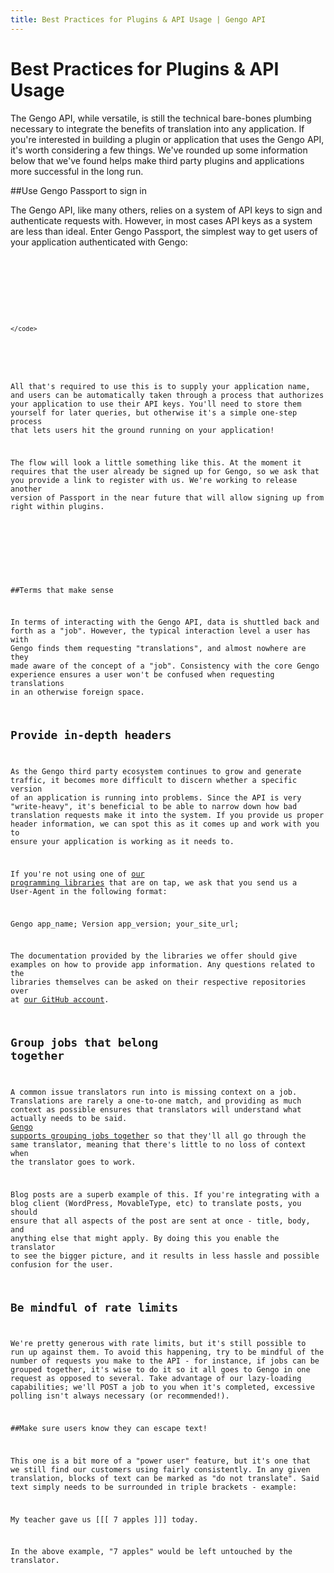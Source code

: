 ```yaml
---
title: Best Practices for Plugins & API Usage | Gengo API
---
```


# Best Practices for Plugins & API Usage

The Gengo API, while versatile, is still the technical bare-bones plumbing necessary to integrate the benefits of translation into any application. If you're interested in building a plugin or application that uses the Gengo API, it's worth considering a few things. We've rounded up some information below that we've found helps make third party plugins and applications more successful in the long run.

##Use Gengo Passport to sign in

The Gengo API, like many others, relies on a system of API keys to sign and authenticate requests with. However, in most cases API keys as a system are less than ideal. Enter Gengo Passport, the simplest way to get users of your application authenticated with Gengo:

<pre class='highlight'>
    <code class='language-javascript'>
<div id="mygengo_button"></div>

<script type="text/javascript" src="http://ogneg.com/js/passport.min.js"></script>
<script type="text/javascript">

var passport = new MyGengoPassport({
    // Your application name
    appName: 'myWork',

    // HTML ID to set as the sign-in button
    button: 'mygengo_button',

    // Choose from 'largeBlue', 'largeWhite', 'smallBlue', 'smallWhite'
    buttonStyle: 'largeBlue',

    // Your custom function to run when they're signed in!
    on_authentication: function(data) {
        // data.public_key
        // data.private_key
    }
});
</script>
    </code>
</pre>

All that's required to use this is to supply your application name, and users can be automatically taken through a process that authorizes your application to use their API keys. You'll need to store them yourself for later queries, but otherwise it's a simple one-step process that lets users hit the ground running on your application!

The flow will look a little something like this. At the moment it requires that the user already be signed up for Gengo, so we ask that you provide a link to register with us. We're working to release another version of Passport in the near future that will allow signing up from right within plugins.

<div id="mygengo_passport_signin" style="margin: 0 auto;"></div>

<div id="dat_form" style="display: none; margin: 0 auto 10px; width: 700px;">

    <p style="float: left; margin-right: 10px;">
                    <label style="display: block; font-weight: bold;">Your Public Key</label> <input id="public_key" style="width: 320px; padding: 3px; background: #f9f9f9; border: 1px solid #c9c9c9; border-radius: 2px; display: block;" value="" />
    </p>

    <p style="float: left;">
                    <label style="display: block; font-weight: bold;">Your Private Key</label> <input id="private_key" style="width: 320px; padding: 3px; background: #f9f9f9; border: 1px solid #c9c9c9; border-radius: 2px; display: block;" value="" />
    </p>
</div>

<script type="text/javascript" src="http://ogneg.com/js/passport.min.js"></script><script type="text/javascript">
        var passport = new MyGengoPassport({
            appName: 'myWork',
            button: document.getElementById('mygengo_passport_signin'),
            buttonStyle: 'largeBlue',
modal: false,
            on_authentication: function(data) {
                document.getElementById('public_key').value = data.public_key;
                document.getElementById('private_key').value = data.private_key;
                $('#dat_form').slideDown('slow');
            }
        });
</script>

##Terms that make sense

In terms of interacting with the Gengo API, data is shuttled back and forth as a "job". However, the typical interaction level a user has with Gengo finds them requesting "translations", and almost nowhere are they made aware of the concept of a "job". Consistency with the core Gengo experience ensures a user won't be confused when requesting translations in an otherwise foreign space.

## Provide in-depth headers

As the Gengo third party ecosystem continues to grow and generate traffic, it becomes more difficult to discern whether a specific version of an application is running into problems. Since the API is very "write-heavy", it's beneficial to be able to narrow down how bad translation requests make it into the system. If you provide us proper header information, we can spot this as it comes up and work with you to ensure your application is working as it needs to.

If you're not using one of <a href='/overview/client_libraries'>our programming libraries</a> that are on tap, we ask that you send us a User-Agent in the following format:

Gengo app_name; Version app_version; your_site_url;

The documentation provided by the libraries we offer should give examples on how to provide app information. Any questions related to the libraries themselves can be asked on their respective repositories over at <a href='http://github.com/mygengo'>our GitHub account</a>.

## Group jobs that belong together

A common issue translators run into is missing context on a job. Translations are rarely a one-to-one match, and providing as much context as possible ensures that translators will understand what actually needs to be said. <a href='http://gengo.com/api/developer-docs/methods/translate-jobs-post/'>Gengo supports grouping jobs together</a> so that they'll all go through the same translator, meaning that there's little to no loss of context when the translator goes to work.

Blog posts are a superb example of this. If you're integrating with a blog client (WordPress, MovableType, etc) to translate posts, you should ensure that all aspects of the post are sent at once - title, body, and anything else that might apply. By doing this you enable the translator to see the bigger picture, and it results in less hassle and possible confusion for the user.

## Be mindful of rate limits

We're pretty generous with rate limits, but it's still possible to run up against them. To avoid this happening, try to be mindful of the number of requests you make to the API - for instance, if jobs can be grouped together, it's wise to do it so it all goes to Gengo in one request as opposed to several. Take advantage of our lazy-loading capabilities; we'll POST a job to you when it's completed, excessive polling isn't always necessary (or recommended!).

##Make sure users know they can escape text!

This one is a bit more of a "power user" feature, but it's one that we still find our customers using fairly consistently. In any given translation, blocks of text can be marked as "do not translate". Said text simply needs to be surrounded in triple brackets - example:

My teacher gave us [[[ 7 apples ]]] today.

In the above example, "7 apples" would be left untouched by the translator.